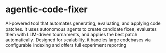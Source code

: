 # agentic-code-fixer
AI-powered tool that automates generating, evaluating, and applying code patches. It uses autonomous agents to create candidate fixes, evaluates them with LLM-driven tournaments, and applies the best patch automatically. Designed for scalability, it handles large codebases via configurable indexing and offers full experiment reporting
